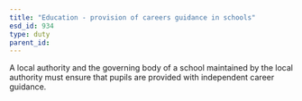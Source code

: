 ```yaml
---
title: "Education - provision of careers guidance in schools"
esd_id: 934
type: duty
parent_id:  
---
```


A local authority and the governing body of a school maintained by the local authority must ensure that pupils are provided with independent career guidance.


